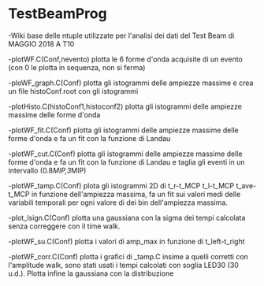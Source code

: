 # TestBeamProg

-Wiki base delle ntuple utilizzate per l'analisi dei dati del Test Beam di MAGGIO 2018 A T10

-plotWF.C(Conf,nevento) plotta le 6 forme d'onda acquisite di un evento (con 0 le plotta in sequenza, non si ferma)

-ploWF_graph.C(Conf) plotta gli istogrammi delle ampiezze massime e crea un file histoConf.root con gli istogrammi

-plotHisto.C(histoConf1,histoconf2) plotta gli istogrammi delle ampiezze massime delle forme d'onda

-plotWF_fit.C(Conf) plotta gli istogrammi delle ampiezze massime delle forme d'onda e fa un fit con la funzione di Landau

-plotWF_cut.C(Conf) plotta gli istogrammi delle ampiezze massime delle forme d'onda e fa un fit con la funzione di Landau e taglia gli eventi in un intervallo (0.8*MIP,3*MIP)

-plotWF_tamp.C(Conf) plota gli istogrammi 2D di t_r-t_MCP t_l-t_MCP t_ave-t_MCP in funzione dell'ampiezza massima, fa un fit sui valori medi delle variabili temporali per ogni valore di dei bin dell'ampiezza massima.

-plot_lsign.C(Conf) plotta una gaussiana con la sigma dei tempi calcolata senza correggere con il time walk.

-plotWF_su.C(Conf) plotta i valori di amp_max in funzione di t_left-t_right

-plotWF_corr.C(Conf) plotta i grafici di _tamp.C insime a quelli corretti con l'amplitude walk, sono stati usati i tempi calcolati con soglia LED30 (30 u.d.). Plotta infine la gaussiana con la distribuzione 